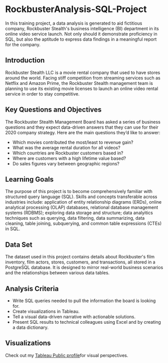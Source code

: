 # RockbusterAnalysis-SQL-Project

In this training project, a data analysis is generated to aid fictitious company, Rockbuster Stealth's business intelligence (BI) department in its online video service launch. Not only should it demonstrate proficiency in SQL, but also the aptitude to express data findings in a meaningful report for the company. 

## Introduction
Rockbuster Stealth LLC is a movie rental company that used to have stores around the world. Facing stiff competition from streaming services such as Netflix and Amazon Prime, the Rockbuster Stealth management team is planning to use its existing movie licenses to launch an online video rental service in order to stay competitive.

## Key Questions and Objectives
The Rockbuster Stealth Management Board has asked a series of business questions and they expect data-driven answers that they can use for their 2020 company strategy. Here are the main questions they’d like to answer:
- Which movies contributed the most/least to revenue gain?
- What was the average rental duration for all videos?
- Which countries are Rockbuster customers based in?
- Where are customers with a high lifetime value based?
- Do sales figures vary between geographic regions?

## Learning Goals
The purpose of this project is to become comprehensively familiar with structured query language (SQL). Skills and concepts transferable across industries include: application of entity relationship diagrams (ERDs), online analytical processing (OLAP) databases, relational database management systems (RDBMS); exploring data storage and structure; data analyitics techniques such as querying, data filtering, data summarizing, data cleaning, table joining, subquerying, and common table expressions (CTEs) in SQL. 

## Data Set
The dataset used in this project contains details about Rockbuster's film inventory, film actors, stores, customers, and transactions, all stored in a PostgreSQL database. It is designed to mirror real-world business scenarios and the relationships between various data tables.

## Analysis Criteria
- Write SQL queries needed to pull the information the board is looking for.
- Create visualizations in Tableau.
- Tell a visual data-driven narrative with actionable solutions.
- Present SQL results to technical colleagues using Excel and by creating a data dictionary.
  
## Visualizations 
Check out my [Tableau Public profile](https://public.tableau.com/app/profile/matt.castle4309/vizzes)for visual perspectives.


